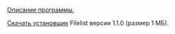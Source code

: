 [Описание программы.](https://bravikov.wordpress.com/2016/01/29/filelist-%D1%83%D1%82%D0%B8%D0%BB%D0%B8%D1%82%D0%B0-%D0%B4%D0%BB%D1%8F-%D0%BF%D0%BE%D0%BB%D1%83%D1%87%D0%B5%D0%BD%D0%B8%D1%8F-%D1%81%D0%BF%D0%B8%D1%81%D0%BA%D0%B0-%D1%84%D0%B0%D0%B9%D0%BB%D0%BE%D0%B2/)

[Скачать установщик](https://www.dropbox.com/s/2go8806vkfpi41r/filelist-1.1.0-installer.exe?dl=0) Filelist версии 1.1.0 (размер 1 МБ).